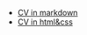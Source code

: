 * [CV in markdown](https://sxtim.github.io/rsschool-cv/cv) 
* [CV in html&css](https://sxtim.github.io/rsschool-cv/)
